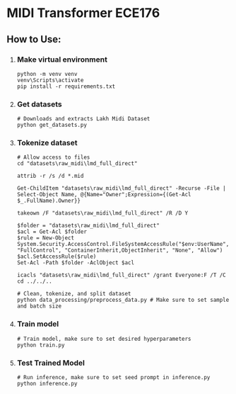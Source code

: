 # MIDI Transformer ECE176

## How to Use:

1. ### Make virtual environment
    ```
    python -m venv venv
    venv\Scripts\activate
    pip install -r requirements.txt

    ```

2. ### Get datasets 
    ```
    # Downloads and extracts Lakh Midi Dataset
    python get_datasets.py

    ```

3. ### Tokenize dataset
    ```
    # Allow access to files
    cd "datasets\raw_midi\lmd_full_direct"

    attrib -r /s /d *.mid

    Get-ChildItem "datasets\raw_midi\lmd_full_direct" -Recurse -File | Select-Object Name, @{Name="Owner";Expression={(Get-Acl $_.FullName).Owner}}

    takeown /F "datasets\raw_midi\lmd_full_direct" /R /D Y

    $folder = "datasets\raw_midi\lmd_full_direct"
    $acl = Get-Acl $folder
    $rule = New-Object System.Security.AccessControl.FileSystemAccessRule("$env:UserName", "FullControl", "ContainerInherit,ObjectInherit", "None", "Allow")
    $acl.SetAccessRule($rule)
    Set-Acl -Path $folder -AclObject $acl

    icacls "datasets\raw_midi\lmd_full_direct" /grant Everyone:F /T /C
    cd ../../..

    # Clean, tokenize, and split dataset
    python data_processing/preprocess_data.py # Make sure to set sample and batch size

    ```

4. ### Train model
    ```
    # Train model, make sure to set desired hyperparameters
    python train.py

    ```

5. ### Test Trained Model
    ```
    # Run inference, make sure to set seed prompt in inference.py
    python inference.py

    ```